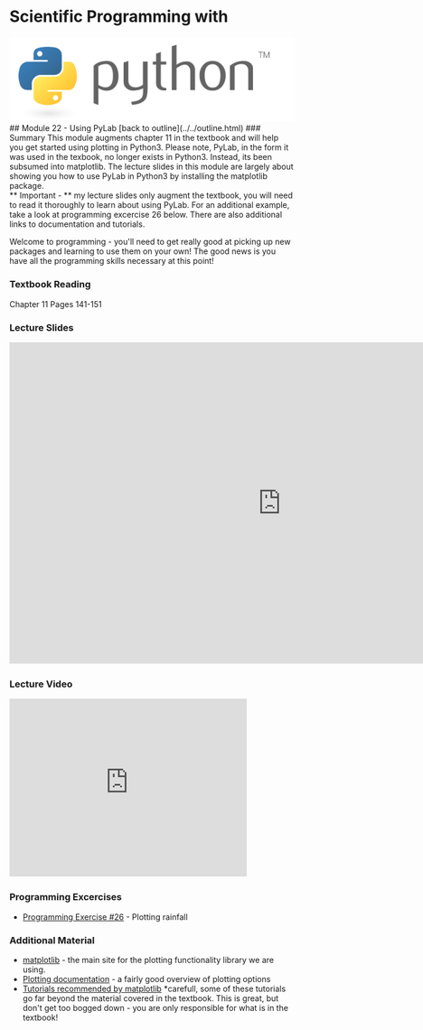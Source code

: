 # Scientific Programming with 
<img src="../../imgs/python.png"/>
## Module 22 - Using PyLab
[back to outline](../../outline.html)
### Summary
This module augments chapter 11 in the textbook and will help you get started using plotting in Python3.  Please note, PyLab, in the form it was used in the texbook, no longer exists in Python3.  Instead, its been subsumed into matplotlib.  The lecture slides in this module are largely about showing you how to use PyLab in Python3 by installing the matplotlib package.

<div class="highlight">** Important -  ** my lecture slides only augment the textbook, you will need to read it thoroughly to learn about using PyLab.  For an additional example, take a look at programming excercise 26 below. There are also additional links to documentation and tutorials. 

Welcome to programming - you'll need to get really good at picking up new packages and learning to use them on your own!  The good news is you have all the programming skills necessary at this point!</div>

### Textbook Reading
Chapter 11
Pages 141-151

### Lecture Slides
<iframe src="https://docs.google.com/presentation/d/1MWdmeuZVejfldaQacP939pO1FFsJoJMIQU4EgVO6prc/embed?start=false&loop=false&delayms=3000" frameborder="0" width="960" height="569" allowfullscreen="true" mozallowfullscreen="true" webkitallowfullscreen="true"></iframe>

### Lecture Video
<iframe width="420" height="315" src="https://www.youtube.com/embed/H8kONLTaFFw" frameborder="0" allowfullscreen></iframe>

### Programming Excercises
- [Programming Exercise #26](../../exercises/pe26) - Plotting rainfall 

### Additional Material
- [matplotlib](http://matplotlib.org/) - the main site for the plotting functionality library we are using.
- [Plotting documentation](http://matplotlib.org/users/pyplot_tutorial.html) - a fairly good overview of plotting options
- [Tutorials recommended by matplotlib](http://matplotlib.org/resources/index.html) *carefull, some of these tutorials go far beyond the material covered in the textbook.  This is great, but don't get too bogged down - you are only responsible for what is in the textbook!





